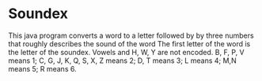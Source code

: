 # Soundex
This java program converts a word to a letter followed by by three numbers that roughly describes the sound of the word
The first letter of the word is the letter of the soundex. Vowels and H, W, Y are not encoded. B, F, P, V means 1;  C, G, J, K, Q, S, X, Z means 2; D, T means 3; L means 4; M,N means 5; R means 6.
